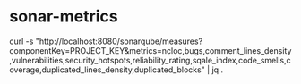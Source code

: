 # sonar-metrics

curl -s "http://localhost:8080/sonarqube/measures?componentKey=PROJECT_KEY&metrics=ncloc,bugs,comment_lines_density,vulnerabilities,security_hotspots,reliability_rating,sqale_index,code_smells,coverage,duplicated_lines_density,duplicated_blocks" | jq .
